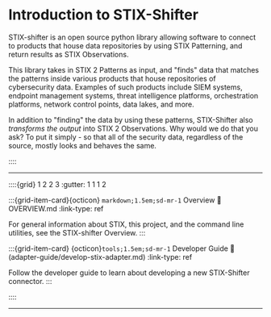 # Introduction to STIX-Shifter

STIX-shifter is an open source python library allowing software to connect to products that house data repositories by using STIX Patterning, and return results as STIX Observations.

This library takes in STIX 2 Patterns as input, and "finds" data that matches the patterns inside various products that house repositories of cybersecurity data. Examples of such products include SIEM systems, endpoint management systems, threat intelligence platforms, orchestration platforms, network control points, data lakes, and more.

In addition to "finding" the data by using these patterns, STIX-Shifter also _transforms the output_ into STIX 2 Observations. Why would we do that you ask? To put it simply - so that all of the security data, regardless of the source, mostly looks and behaves the same.

::::

---
::::{grid} 1 2 2 3
:gutter: 1 1 1 2

:::{grid-item-card}{octicon} `markdown;1.5em;sd-mr-1` Overview
:link: OVERVIEW.md
:link-type: ref

For general information about STIX, this project, and the command line utilities, see the STIX-shifter Overview.
:::

:::{grid-item-card} {octicon}`tools;1.5em;sd-mr-1` Developer Guide
:link: (adapter-guide/develop-stix-adapter.md)
:link-type: ref

Follow the developer guide to learn about developing a new STIX-Shifter connector.
:::

::::

---